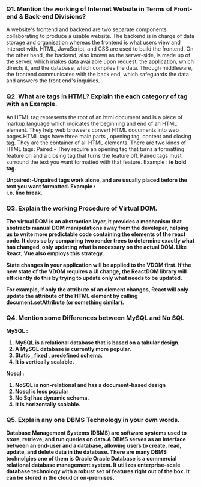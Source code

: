 <h3>Q1. Mention the working of Internet Website in Terms of Front-end & Back-end Divisions?</h3>
<p>
A website's frontend and backend are two separate components collaborating to produce a usable website. The backend is in charge of data storage and organisation whereas the frontend is what users view and interact with. HTML, JavaScript, and CSS are used to build the frontend. On the other hand, the backend, also known as the server-side, is made up of the server, which makes data available upon request, the application, which directs it, and the database, which compiles the data. Through middleware, the frontend communicates with the back end, which safeguards the data and answers the front end's inquiries.
</p>

<h3>Q2. What are tags in HTML? Explain the each category of tag with an Example.</h3>
<p>
An HTML tag represents the root of an html document and is a piece of markup language which indicates the beginning and end of an HTML element. They help web browsers convert HTML documents into web pages.HTML tags have three main parts , opening tag, content and closing tag. They are the container of all HTML elements.
There are two kinds of HTML tags: 
Paired:- They require an opening tag that turns a formatting feature on and a closing tag that turns the feature off. Paired tags must surround the text you want formatted with that feature. Example : <b> ie bold tag.

Unpaired:-Unpaired tags work alone, and are usually placed before the text you want formatted. Example : <br> i.e. line break.

</p>

<h3>Q3. Explain the working Procedure of Virtual DOM.</h3>
<p>
The virtual DOM is an abstraction layer, it provides a mechanism that abstracts manual DOM manipulations away from the developer, helping us to write more predictable code containing the elements of the react code. It does so by comparing two render trees to determine exactly what has changed, only updating what is necessary on the actual DOM. Like React, Vue also employs this strategy.

State changes in your application will be applied to the VDOM first. If the new state of the VDOM requires a UI change, the ReactDOM library will efficiently do this by trying to update only what needs to be updated.

For example, if only the attribute of an element changes, React will only update the attribute of the HTML element by calling document.setAttribute (or something similar).

</p>

<h3>Q4. Mention some Differences between MySQL and No SQL</h3>

MySQL :

<ol>
<li>MySQL is a relational database that is based on a tabular design.</li>
<li>A MySQL database is currently more popular.</li>
<li>Static , fixed , predefined schema.</li>
<li>It is vertically scalable.</li>
</ol>

Nosql :

<ol>
<li>NoSQL is non-relational and has a document-based design</li>
<li>Nosql is less popular</li>
<li>No Sql has dynamic schema.</li>

<li>It is horizontally scalable.</li>
</ol>
<h3>Q5. Explain any one DBMS Technology in your own words.</h3>
<p>
Database Management Systems (DBMS) are software systems used to store, retrieve, and run queries on data.A DBMS serves as an interface between an end-user and a database, allowing users to create, read, update, and delete data in the database. There are many DBMS technolgies one of them is Oracle Oracle Database is a commercial relational database management system. It utilizes enterprise-scale database technology with a robust set of features right out of the box. It can be stored in the cloud or on-premises.
</p>
